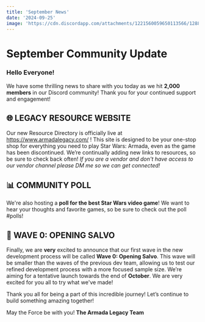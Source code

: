 ```yaml
---
title: 'September News'
date: '2024-09-25'
image: 'https://cdn.discordapp.com/attachments/1221560059650113566/1288624852483309664/legacy_update.png?ex=670cef2a&is=670b9daa&hm=695ac159a3ecfaa71cc287abc4624c97c7504bc28ba7f57d5c9bc62f4aa9aab6&'
---
```


# September Community Update
### Hello Everyone!

We have some thrilling news to share with you today as we hit **2,000 members** in our Discord community! Thank you for your continued support and engagement!
## 🌐 LEGACY RESOURCE WEBSITE
Our new Resource Directory is officially live at https://www.armadalegacy.com/ ! This site is designed to be your one-stop shop for everything you need to play Star Wars: Armada, even as the game has been discontinued. We’re continually adding new links to resources, so be sure to check back often! 
*If you are a vendor and don't have access to our vendor channel please DM me so we can get connected!*
## 📊 COMMUNITY POLL
We're also hosting a **poll for the best Star Wars video game**! We want to hear your thoughts and favorite games, so be sure to check out the poll #polls!
## 🌊 WAVE 0: OPENING SALVO
Finally, we are **very** excited to announce that our first wave in the new development process will be called **Wave 0: Opening Salvo**. This wave will be smaller than the waves of the previous dev team, allowing us to test our refined development process with a more focused sample size. We’re aiming for a tentative launch towards the end of **October**. We are very excited for you all to try what we've made!

Thank you all for being a part of this incredible journey! Let’s continue to build something amazing together!

May the Force be with you!
**The Armada Legacy Team**